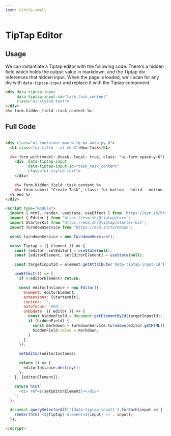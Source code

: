 ```yaml
---
icon: circle-small
---
```


# TipTap Editor

## Usage

We can instantiate a Tiptap editor with the following code. There's a hidden field which holds the output value in markdown, and the Tiptap div references that hidden input. When the page is loaded, we'll scan for any div with `data-tiptap-input` and replace it with the Tiptap component.

```html
<div data-tiptap-input 
     data-tiptap-input-id="task_task_content" 
     class="ui-styled-text">
</div>
<%= form.hidden_field :task_content %>
```

## Full Code

```html

<div class="ui-container max-w-lg mx-auto py-8">
  <h1 class="ui-title --xl mb-6">New Task</h1>

  <%= form_with(model: @task, local: true, class: "ui-form space-y-6") do |form| %>
    <div  data-tiptap-input 
          data-tiptap-input-id="task_task_content" 
          class="ui-styled-text">
    </div>

    <%= form.hidden_field :task_content %>
    <%= form.submit "Create Task", class: "ui-button --solid --motion-forward w-full" %>
  <% end %>
</div> 

<script type="module">
  import { html, render, useState, useEffect } from 'https://esm.sh/htm/preact/standalone';
  import { Editor } from 'https://esm.sh/@tiptap/core';
  import StarterKit from 'https://esm.sh/@tiptap/starter-kit';
  import TurndownService from 'https://esm.sh/turndown';

  const turndownService = new TurndownService();

  const Tiptap = ({ element }) => {
    const [editor, setEditor] = useState(null);
    const [editorElement, setEditorElement] = useState(null);

    const targetInputId = element.getAttribute('data-tiptap-input-id');

    useEffect(() => {
      if (!editorElement) return;

      const editorInstance = new Editor({
        element: editorElement,
        extensions: [StarterKit],
        content: '',
        autofocus: 'end',
        onUpdate: ({ editor }) => {
          const hiddenField = document.getElementById(targetInputId);
          if (hiddenField) {
            const markdown = turndownService.turndown(editor.getHTML());
            hiddenField.value = markdown;
          }
        },
      });

      setEditor(editorInstance);

      return () => {
        editorInstance.destroy();
      };
    }, [editorElement]);

    return html`
      <div ref=${setEditorElement}></div>
    `;
  };

  document.querySelectorAll('[data-tiptap-input]').forEach(input => {
    render(html`<${Tiptap} element=${input} />`, input);
  });

</script>
```
